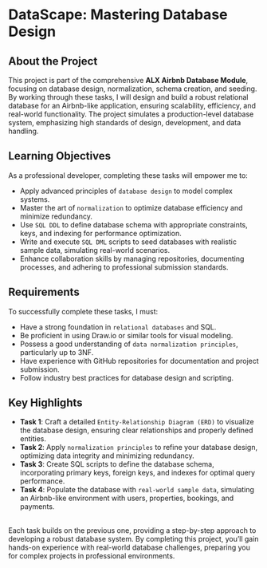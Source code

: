# DataScape: Mastering Database Design

## About the Project
This project is part of the comprehensive <b>ALX Airbnb Database Module</b>, focusing on database design, normalization, schema creation, and seeding. By working through these tasks, I will design and build a robust relational database for an Airbnb-like application, ensuring scalability, efficiency, and real-world functionality. The project simulates a production-level database system, emphasizing high standards of design, development, and data handling.

## Learning Objectives
As a professional developer, completing these tasks will empower me to:
* Apply advanced principles of ```database design``` to model complex systems.
* Master the art of ```normalization``` to optimize database efficiency and minimize redundancy.
* Use ```SQL DDL``` to define database schema with appropriate constraints, keys, and indexing for performance optimization.
* Write and execute ```SQL DML``` scripts to seed databases with realistic sample data, simulating real-world scenarios.
* Enhance collaboration skills by managing repositories, documenting processes, and adhering to professional submission standards.

## Requirements
To successfully complete these tasks, I must:

* Have a strong foundation in ```relational databases``` and SQL.
* Be proficient in using Draw.io or similar tools for visual modeling.
* Possess a good understanding of ```data normalization principles```, particularly up to 3NF.
* Have experience with GitHub repositories for documentation and project submission.
* Follow industry best practices for database design and scripting.

## Key Highlights
* <b>Task 1</b>: Craft a detailed ```Entity-Relationship Diagram (ERD)``` to visualize the database design, ensuring clear relationships and properly defined entities.
* <b>Task 2</b>: Apply ```normalization principles``` to refine your database design, optimizing data integrity and minimizing redundancy.
* <b>Task 3</b>: Create SQL scripts to define the database schema, incorporating primary keys, foreign keys, and indexes for optimal query performance.
* <b>Task 4</b>: Populate the database with ```real-world sample data```, simulating an Airbnb-like environment with users, properties, bookings, and payments.
<br />
Each task builds on the previous one, providing a step-by-step approach to developing a robust database system. By completing this project, you’ll gain hands-on experience with real-world database challenges, preparing you for complex projects in professional environments.